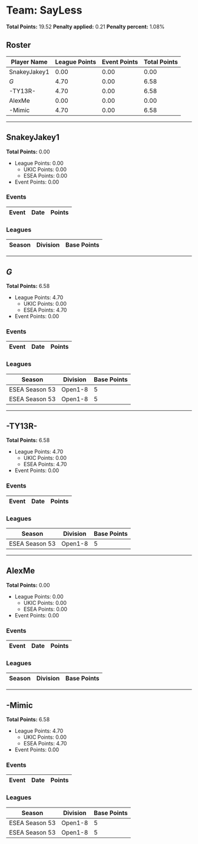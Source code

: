 # Team: SayLess

**Total Points:** 19.52
**Penalty applied:** 0.21
**Penalty percent:** 1.08%

## Roster
| Player Name | League Points | Event Points | Total Points |
|-------------|--------------|--------------|-------------|
| SnakeyJakey1 | 0.00 | 0.00 | 0.00 |
| _G_ | 4.70 | 0.00 | 6.58 |
| -TY13R- | 4.70 | 0.00 | 6.58 |
| AlexMe | 0.00 | 0.00 | 0.00 |
| -Mimic | 4.70 | 0.00 | 6.58 |

---

## SnakeyJakey1

**Total Points:** 0.00

- League Points: 0.00
  - UKIC Points: 0.00
  - ESEA Points: 0.00
- Event Points: 0.00

### Events
| Event | Date | Points |
|-------|------|--------|
### Leagues
| Season | Division | Base Points |
|--------|----------|-------------|
---

## _G_

**Total Points:** 6.58

- League Points: 4.70
  - UKIC Points: 0.00
  - ESEA Points: 4.70
- Event Points: 0.00

### Events
| Event | Date | Points |
|-------|------|--------|
### Leagues
| Season | Division | Base Points |
|--------|----------|-------------|
| ESEA Season 53 | Open1-8 | 5 |
| ESEA Season 53 | Open1-8 | 5 |
---

## -TY13R-

**Total Points:** 6.58

- League Points: 4.70
  - UKIC Points: 0.00
  - ESEA Points: 4.70
- Event Points: 0.00

### Events
| Event | Date | Points |
|-------|------|--------|
### Leagues
| Season | Division | Base Points |
|--------|----------|-------------|
| ESEA Season 53 | Open1-8 | 5 |
---

## AlexMe

**Total Points:** 0.00

- League Points: 0.00
  - UKIC Points: 0.00
  - ESEA Points: 0.00
- Event Points: 0.00

### Events
| Event | Date | Points |
|-------|------|--------|
### Leagues
| Season | Division | Base Points |
|--------|----------|-------------|
---

## -Mimic

**Total Points:** 6.58

- League Points: 4.70
  - UKIC Points: 0.00
  - ESEA Points: 4.70
- Event Points: 0.00

### Events
| Event | Date | Points |
|-------|------|--------|
### Leagues
| Season | Division | Base Points |
|--------|----------|-------------|
| ESEA Season 53 | Open1-8 | 5 |
| ESEA Season 53 | Open1-8 | 5 |